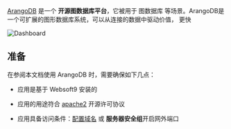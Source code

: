 [ArangoDB](https://www.arangodb.com/) 是一个 **开源图数据库平台**，它被用于 图数据库  等场景。ArangoDB是一个可扩展的图形数据库系统，可以从连接的数据中驱动价值， 更快


![Dashboard](https://libs.websoft9.com/Websoft9/DocsPicture/zh/arangodb/arangodb-gui-websoft9.png)


## 准备

在参阅本文档使用 ArangoDB 时，需要确保如下几点：

- 应用是基于 Websoft9 安装的

- 应用的用途符合 [apache2](https://opensource.org/licenses/Apache-2.0) 开源许可协议

- 应用具备访问条件：[配置域名](./guide/appsetdomain) 或 **服务器安全组**开启网外端口